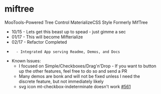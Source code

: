 # miftree
MooTools-Powered Tree Control MaterializeCSS Style
Formerly MifTree

- 10/15 - Lets get this beast up to spead - just gimme a sec
- 01/17 - This will become Mifterialize
- 02/17 - Refactor Completed
-       - Integrated App serving Readme, Demos, and Docs


- Known Issues:
  - I focused on Simple/Checkboxes/Drag'n'Drop - If you want to button up the other features, feel free to do so and send a PR
  - Many demos are bonk and will not be fixed unless I need the discrete feature, but not immediately likely
  - svg icon mt-checkbox-indeterminate doesn't work [#561](https://github.com/google/material-design-icons/issues/561)